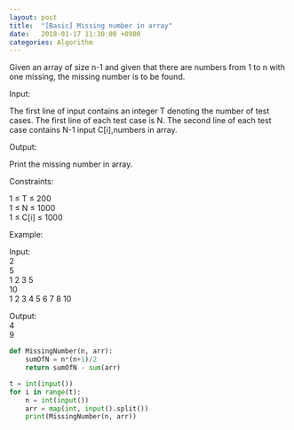 ```yaml
---
layout: post
title:  "[Basic] Missing number in array"
date:   2018-01-17 11:30:00 +0900
categories: Algorithm
---
```


Given an array of size n-1 and given that there are numbers from 1 to n with one missing, the missing number is to be found.

Input:

The first line of input contains an integer T denoting the number of test cases.
The first line of each test case is N.
The second line of each test case contains N-1 input C[i],numbers in array.

Output:

Print the missing number in array.

Constraints:

1 ≤ T ≤ 200<br>
1 ≤ N ≤ 1000<br>
1 ≤ C[i] ≤ 1000<br>

Example:

Input:<br>
2<br>
5<br>
1 2 3 5<br>
10<br>
1 2 3 4 5 6 7 8 10

Output:<br>
4<br>
9

```python
def MissingNumber(n, arr):
    sumOfN = n*(n+1)/2
    return sumOfN - sum(arr)

t = int(input())
for i in range(t):
    n = int(input())
    arr = map(int, input().split())
    print(MissingNumber(n, arr))
```
 